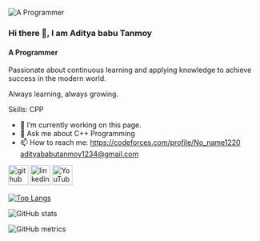 ![A Programmer](https://media.licdn.com/dms/image/v2/D4D16AQEkUYAOg04dTw/profile-displaybackgroundimage-shrink_350_1400/B4DZXWmnPwHIAc-/0/1743062202774?e=1748476800&v=beta&t=JuqHAkwdcoHu0ZXkXLR0DAg7d3c7_kZb_Gv9ND7xV0Y)

### Hi there 👋, I am Aditya babu Tanmoy
#### A Programmer

Passionate about continuous learning and applying knowledge to achieve success in the modern world.

Always learning, always growing.

Skills: CPP

- 🔭 I’m currently working on this page. 
- 💬 Ask me about C++ Programming 
- 📫 How to reach me: https://codeforces.com/profile/No_name1220 <br>
adityababutanmoy1234@gmail.com<br>

[<img src='https://cdn.jsdelivr.net/npm/simple-icons@3.0.1/icons/github.svg' alt='github' height='40'>](https://github.com/Aditya-Babu-Tanmoy)  [<img src='https://cdn.jsdelivr.net/npm/simple-icons@3.0.1/icons/linkedin.svg' alt='linkedin' height='40'>](https://www.linkedin.com/in/aditya-babu-tanmoy-2025abt?utm_source=share&utm_campaign=share_via&utm_content=profile&utm_medium=android_app)  [<img src='https://cdn.jsdelivr.net/npm/simple-icons@3.0.1/icons/youtube.svg' alt='YouTube' height='40'>](https://www.youtube.com/channel/UC7Z9jumhIrf7qsdkowrgYTg)  

[![Top Langs](https://github-readme-stats.vercel.app/api/top-langs/?username=Aditya-Babu-Tanmoy)](https://github.com/anuraghazra/github-readme-stats)

![GitHub stats](https://github-readme-stats.vercel.app/api?username=Aditya-Babu-Tanmoy&show_icons=true)  

![GitHub metrics](https://metrics.lecoq.io/Aditya-Babu-Tanmoy)  

